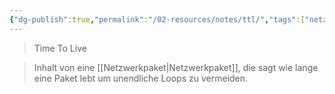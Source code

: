 ```yaml
---
{"dg-publish":true,"permalink":"/02-resources/notes/ttl/","tags":["netzwerk/paket"],"noteIcon":"","updated":"2025-09-05T10:12:32.000+02:00"}
---
```


> Time To Live

> Inhalt von eine [[Netzwerkpaket\|Netzwerkpaket]], die sagt wie lange eine Paket lebt um unendliche Loops zu vermeiden.